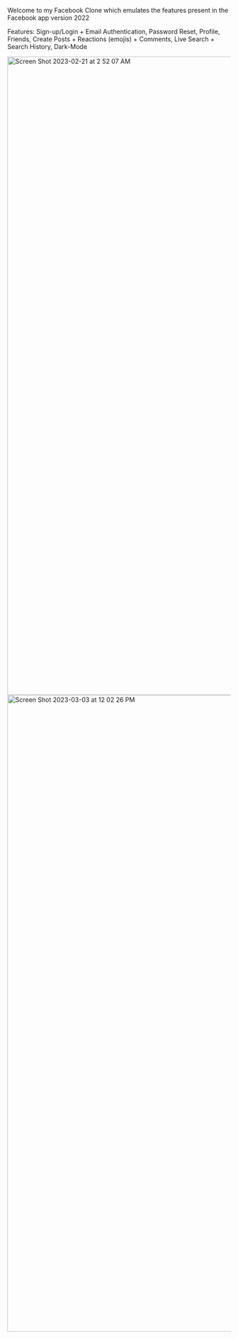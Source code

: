 Welcome to my Facebook Clone which emulates the features present in the Facebook app version 2022

Features: Sign-up/Login + Email Authentication, Password Reset, Profile, Friends, 
Create Posts + Reactions (emojis) + Comments, Live Search + Search History, Dark-Mode


<img width="1438" alt="Screen Shot 2023-02-21 at 2 52 07 AM" src="https://user-images.githubusercontent.com/44295921/220281766-a6e86bd8-1380-4663-b8f5-17a0ef8dbcde.png">

<img width="1434" alt="Screen Shot 2023-03-03 at 12 02 26 PM" src="https://user-images.githubusercontent.com/44295921/222781730-f87153cb-6f59-4a33-bcbb-cfea2f7ccae3.png">
